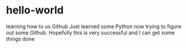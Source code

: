 # hello-world
learning how to us Github
Just learned some Python now trying to figure out some Github.
Hopefully this is very successful and I can get some things done
